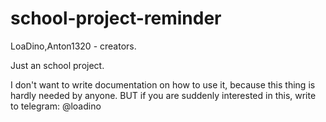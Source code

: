 # school-project-reminder
LoaDino,Anton1320 - creators.

Just an school project.

I don't want to write documentation on how to use it, because this thing is hardly needed by anyone. BUT if you are suddenly interested in this, write to telegram: @loadino
